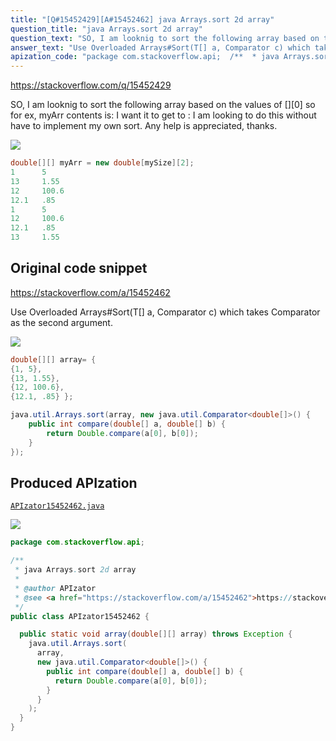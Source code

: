 ```yaml
---
title: "[Q#15452429][A#15452462] java Arrays.sort 2d array"
question_title: "java Arrays.sort 2d array"
question_text: "SO, I am looknig to sort the following array based on the values of [][0] so for ex, myArr contents is: I want it to get to : I am looking to do this without have to implement my own sort. Any help is appreciated, thanks."
answer_text: "Use Overloaded Arrays#Sort(T[] a, Comparator c) which takes Comparator as the second argument."
apization_code: "package com.stackoverflow.api;  /**  * java Arrays.sort 2d array  *  * @author APIzator  * @see <a href=\"https://stackoverflow.com/a/15452462\">https://stackoverflow.com/a/15452462</a>  */ public class APIzator15452462 {    public static void array(double[][] array) throws Exception {     java.util.Arrays.sort(       array,       new java.util.Comparator<double[]>() {         public int compare(double[] a, double[] b) {           return Double.compare(a[0], b[0]);         }       }     );   } }"
---
```


https://stackoverflow.com/q/15452429

SO,
I am looknig to sort the following array based on the values of [][0]
so for ex, myArr contents is:
I want it to get to :
I am looking to do this without have to implement my own sort. Any help is appreciated, thanks.


<div class="code-logo"><img src="/stackoverflow.png" /></div>

```java
double[][] myArr = new double[mySize][2];
1      5
13     1.55
12     100.6
12.1   .85
1      5
12     100.6
12.1   .85
13     1.55
```


## Original code snippet

https://stackoverflow.com/a/15452462

Use Overloaded Arrays#Sort(T[] a, Comparator c) which takes Comparator as the second argument.

<div class="code-logo"><img src="/stackoverflow.png" /></div>

```java
double[][] array= {
{1, 5},
{13, 1.55},
{12, 100.6},
{12.1, .85} };

java.util.Arrays.sort(array, new java.util.Comparator<double[]>() {
    public int compare(double[] a, double[] b) {
        return Double.compare(a[0], b[0]);
    }
});
```

## Produced APIzation

[`APIzator15452462.java`](https://github.com/pasqualesalza/apization-temp/raw/main/data/search/APIzator15452462.java)

<div class="code-logo"><img src="/apizator.png" /></div>

```java
package com.stackoverflow.api;

/**
 * java Arrays.sort 2d array
 *
 * @author APIzator
 * @see <a href="https://stackoverflow.com/a/15452462">https://stackoverflow.com/a/15452462</a>
 */
public class APIzator15452462 {

  public static void array(double[][] array) throws Exception {
    java.util.Arrays.sort(
      array,
      new java.util.Comparator<double[]>() {
        public int compare(double[] a, double[] b) {
          return Double.compare(a[0], b[0]);
        }
      }
    );
  }
}

```